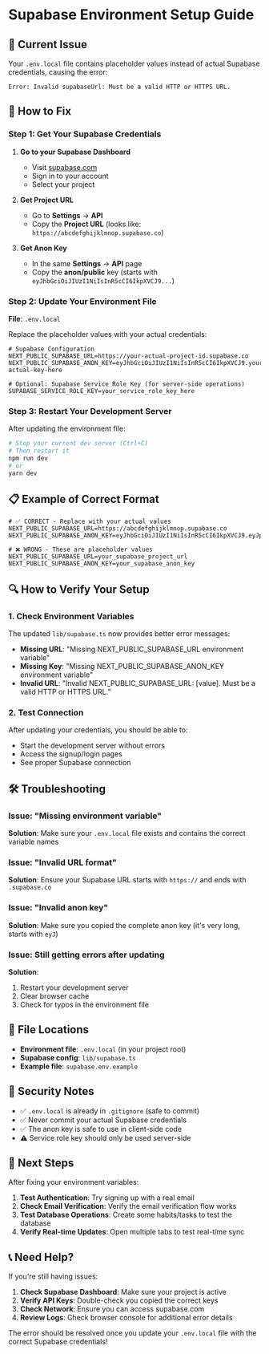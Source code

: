 # Supabase Environment Setup Guide

## 🚨 **Current Issue**
Your `.env.local` file contains placeholder values instead of actual Supabase credentials, causing the error:
```
Error: Invalid supabaseUrl: Must be a valid HTTP or HTTPS URL.
```

## 🔧 **How to Fix**

### Step 1: Get Your Supabase Credentials

1. **Go to your Supabase Dashboard**
   - Visit [supabase.com](https://supabase.com)
   - Sign in to your account
   - Select your project

2. **Get Project URL**
   - Go to **Settings** → **API**
   - Copy the **Project URL** (looks like: `https://abcdefghijklmnop.supabase.co`)

3. **Get Anon Key**
   - In the same **Settings** → **API** page
   - Copy the **anon/public** key (starts with `eyJhbGciOiJIUzI1NiIsInR5cCI6IkpXVCJ9...`)

### Step 2: Update Your Environment File

**File**: `.env.local`

Replace the placeholder values with your actual credentials:

```env
# Supabase Configuration
NEXT_PUBLIC_SUPABASE_URL=https://your-actual-project-id.supabase.co
NEXT_PUBLIC_SUPABASE_ANON_KEY=eyJhbGciOiJIUzI1NiIsInR5cCI6IkpXVCJ9.your-actual-key-here

# Optional: Supabase Service Role Key (for server-side operations)
SUPABASE_SERVICE_ROLE_KEY=your_service_role_key_here
```

### Step 3: Restart Your Development Server

After updating the environment file:

```bash
# Stop your current dev server (Ctrl+C)
# Then restart it
npm run dev
# or
yarn dev
```

## 📋 **Example of Correct Format**

```env
# ✅ CORRECT - Replace with your actual values
NEXT_PUBLIC_SUPABASE_URL=https://abcdefghijklmnop.supabase.co
NEXT_PUBLIC_SUPABASE_ANON_KEY=eyJhbGciOiJIUzI1NiIsInR5cCI6IkpXVCJ9.eyJpc3MiOiJzdXBhYmFzZSIsInJlZiI6ImFiY2RlZmdoaWprbG1ub3AiLCJyb2xlIjoiYW5vbiIsImlhdCI6MTY5ODc2ODAwMCwiZXhwIjoyMDE0MzQ0MDAwfQ.example_signature_here

# ❌ WRONG - These are placeholder values
NEXT_PUBLIC_SUPABASE_URL=your_supabase_project_url
NEXT_PUBLIC_SUPABASE_ANON_KEY=your_supabase_anon_key
```

## 🔍 **How to Verify Your Setup**

### 1. Check Environment Variables
The updated `lib/supabase.ts` now provides better error messages:

- **Missing URL**: "Missing NEXT_PUBLIC_SUPABASE_URL environment variable"
- **Missing Key**: "Missing NEXT_PUBLIC_SUPABASE_ANON_KEY environment variable"  
- **Invalid URL**: "Invalid NEXT_PUBLIC_SUPABASE_URL: [value]. Must be a valid HTTP or HTTPS URL."

### 2. Test Connection
After updating your credentials, you should be able to:
- Start the development server without errors
- Access the signup/login pages
- See proper Supabase connection

## 🛠️ **Troubleshooting**

### Issue: "Missing environment variable"
**Solution**: Make sure your `.env.local` file exists and contains the correct variable names

### Issue: "Invalid URL format"
**Solution**: Ensure your Supabase URL starts with `https://` and ends with `.supabase.co`

### Issue: "Invalid anon key"
**Solution**: Make sure you copied the complete anon key (it's very long, starts with `eyJ`)

### Issue: Still getting errors after updating
**Solution**: 
1. Restart your development server
2. Clear browser cache
3. Check for typos in the environment file

## 📁 **File Locations**

- **Environment file**: `.env.local` (in your project root)
- **Supabase config**: `lib/supabase.ts`
- **Example file**: `supabase.env.example`

## 🔐 **Security Notes**

- ✅ `.env.local` is already in `.gitignore` (safe to commit)
- ✅ Never commit your actual Supabase credentials
- ✅ The anon key is safe to use in client-side code
- ⚠️ Service role key should only be used server-side

## 🎯 **Next Steps**

After fixing your environment variables:

1. **Test Authentication**: Try signing up with a real email
2. **Check Email Verification**: Verify the email verification flow works
3. **Test Database Operations**: Create some habits/tasks to test the database
4. **Verify Real-time Updates**: Open multiple tabs to test real-time sync

## 📞 **Need Help?**

If you're still having issues:

1. **Check Supabase Dashboard**: Make sure your project is active
2. **Verify API Keys**: Double-check you copied the correct keys
3. **Check Network**: Ensure you can access supabase.com
4. **Review Logs**: Check browser console for additional error details

The error should be resolved once you update your `.env.local` file with the correct Supabase credentials!
